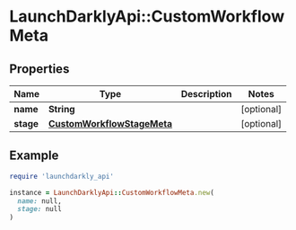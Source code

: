 # LaunchDarklyApi::CustomWorkflowMeta

## Properties

| Name | Type | Description | Notes |
| ---- | ---- | ----------- | ----- |
| **name** | **String** |  | [optional] |
| **stage** | [**CustomWorkflowStageMeta**](CustomWorkflowStageMeta.md) |  | [optional] |

## Example

```ruby
require 'launchdarkly_api'

instance = LaunchDarklyApi::CustomWorkflowMeta.new(
  name: null,
  stage: null
)
```

